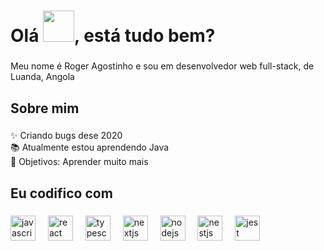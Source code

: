 <h1> Olá <img src="https://emojis.slackmojis.com/emojis/images/1577305505/7373/hand_wave.gif?1577305505" width="50" />, está tudo bem?</h1>

###

<p align="left">Meu nome é Roger Agostinho e sou em desenvolvedor web full-stack, de Luanda, Angola</p>

###

<h2 align="left">Sobre mim</h2>

###

<p align="left">✨ Criando bugs dese 2020<br>📚 Atualmente estou aprendendo Java <br>🎯 Objetivos: Aprender muito mais<br></p>

###

<h2 align="left">Eu codifico com</h2>

###

<div align="left">
  <img src="https://cdn.jsdelivr.net/gh/devicons/devicon/icons/javascript/javascript-original.svg" height="40" alt="javascript logo"  />
  <img width="12" />
  <img src="https://cdn.jsdelivr.net/gh/devicons/devicon@latest/icons/php/php-original.svg" height="40" alt="react logo"  />
  <img width="12" />
  <img src="https://cdn.jsdelivr.net/gh/devicons/devicon@latest/icons/laravel/laravel-original.svg" height="40" alt="typescript logo"  />
  <img width="12" />
  <img src="https://cdn.jsdelivr.net/gh/devicons/devicon@latest/icons/bootstrap/bootstrap-original-wordmark.svg" height="40" alt="nextjs logo"  />
  <img width="12" />
  <!--<img src="https://cdn.jsdelivr.net/gh/devicons/devicon@latest/icons/nodejs/nodejs-original.svg" height="40" alt="storybook logo"  />
  <img width="12" />-->
  <img src="https://cdn.jsdelivr.net/gh/devicons/devicon@latest/icons/mysql/mysql-original-wordmark.svg" height="40" alt="nodejs logo"  />
  <img width="12" />
  <img src="https://cdn.jsdelivr.net/gh/devicons/devicon@latest/icons/html5/html5-original-wordmark.svg" height="40" alt="nestjs logo"  />
  <img width="12" />
  <img src="https://cdn.jsdelivr.net/gh/devicons/devicon@latest/icons/css3/css3-original-wordmark.svg" height="40" alt="jest logo"  />
</div>

###
<!---
rogeragostinho/rogeragostinho is a ✨ special ✨ repository because its `README.md` (this file) appears on your GitHub profile.
You can click the Preview link to take a look at your changes.
--->

